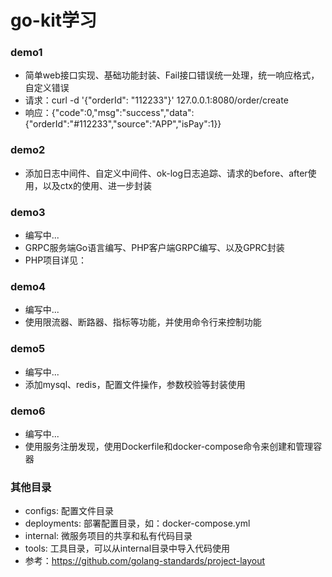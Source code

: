 # go-kit学习

### demo1
- 简单web接口实现、基础功能封装、Fail接口错误统一处理，统一响应格式，自定义错误
- 请求：curl -d '{"orderId": "112233"}' 127.0.0.1:8080/order/create
- 响应：{"code":0,"msg":"success","data":{"orderId":"#112233","source":"APP","isPay":1}}

### demo2
- 添加日志中间件、自定义中间件、ok-log日志追踪、请求的before、after使用，以及ctx的使用、进一步封装

### demo3
- 编写中...
- GRPC服务端Go语言编写、PHP客户端GRPC编写、以及GPRC封装
- PHP项目详见：

### demo4
- 编写中...
- 使用限流器、断路器、指标等功能，并使用命令行来控制功能

### demo5
- 编写中...
- 添加mysql、redis，配置文件操作，参数校验等封装使用

### demo6
- 编写中...
- 使用服务注册发现，使用Dockerfile和docker-compose命令来创建和管理容器

### 其他目录
- configs: 配置文件目录
- deployments: 部署配置目录，如：docker-compose.yml 
- internal: 微服务项目的共享和私有代码目录
- tools: 工具目录，可以从internal目录中导入代码使用
- 参考：https://github.com/golang-standards/project-layout
